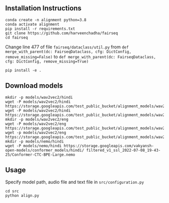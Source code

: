 ## Installation Instructions 

```
conda create -n alignment python=3.8
conda activate alignment
pip install -r requirements.txt 
git clone https://github.com/harveenchadha/fairseq
cd fairseq
```
Change line $477$ of file `fairseq/dataclass/util.py` from `def merge_with_parent(dc: FairseqDataclass, cfg: DictConfig, remove_missing=False)` to `def merge_with_parent(dc: FairseqDataclass, cfg: DictConfig, remove_missing=True)`

`pip install -e .`

## Download models
```
mkdir -p models/wav2vec2/hindi
wget -P models/wav2vec2/hindi https://storage.googleapis.com/test_public_bucket/alignment_models/wav2vec2/hindi/hi.pt
wget -P models/wav2vec2/hindi https://storage.googleapis.com/test_public_bucket/alignment_models/wav2vec2/hindi/dict.ltr.txt
mkdir -p models/wav2vec2/eng
wget -P models/wav2vec2/eng https://storage.googleapis.com/test_public_bucket/alignment_models/wav2vec2/english/dict.ltr.txt
wget -p models/wav2vec2/eng https://storage.googleapis.com/test_public_bucket/alignment_models/wav2vec2/english/checkpoint_last.pt
mkdir -p models/nemo/hindi
wget -P models/nemo/hindi https://storage.googleapis.com/vakyansh-open-models/conformer_models/hindi/ filtered_v1_ssl_2022-07-08_19-43-25/Conformer-CTC-BPE-Large.nemo
```

## Usage
Specify model path, audio file and text file in `src/configuration.py` 
```
cd src
python align.py
```
